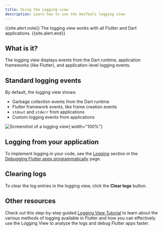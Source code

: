 ```yaml
---
title: Using the Logging view
description: Learn how to use the DevTools logging view.
---
```


{{site.alert.note}}
  The logging view works with all Flutter and Dart applications.
{{site.alert.end}}

## What is it?

The logging view displays events from the Dart runtime,
application frameworks (like Flutter), and application-level
logging events.

## Standard logging events

By default, the logging view shows:

* Garbage collection events from the Dart runtime
* Flutter framework events, like frame creation events
* `stdout` and `stderr` from applications
* Custom logging events from applications

![Screenshot of a logging view]({{site.url}}/assets/images/docs/tools/devtools/logging_log_entries.png){:width="100%"}

## Logging from your application

To implement logging in your code,
see the [Logging][] section in the
[Debugging Flutter apps programmatically][]
page.

## Clearing logs

To clear the log entries in the logging view,
click the **Clear logs** button.

[Logging]: {{site.url}}/testing/code-debugging#logging
[Debugging Flutter apps programmatically]: {{site.url}}/testing/code-debugging

## Other resources

Check out this step-by-step guided [Logging View Tutorial][logging-tutorial] 
to learn about the various methods of logging available in 
Flutter and how you can effectively use the Logging View to 
analyze the logs and debug Flutter apps faster.

[logging-tutorial]: https://medium.com/@fluttergems/mastering-dart-flutter-devtools-logging-view-part-5-of-8-b634f3a3af26
